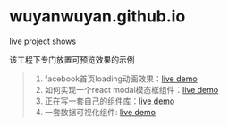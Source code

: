 # wuyanwuyan.github.io
live project shows

该工程下专门放置可预览效果的示例

>1. facebook首页loading动画效果：[live demo](https://wuyanwuyan.github.io/facebook_css_animation/)
>2. 如何实现一个react modal模态框组件：[live demo](https://wuyanwuyan.github.io/react_modal/#/)
>3. 正在写一套自己的组件库：[live demo](https://wuyanwuyan.github.io/release/#/modal)
>4. 一套数据可视化组件: [live demo](https://wuyanwuyan.github.io/)
